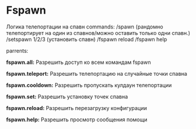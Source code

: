 # Fspawn
Логика телепортации на спавн
commands:
/spawn (рандомно телепортирует на один из спавнов/можно оставить только одни спавн.)
/setspawn 1/2/3 (установить спавн)
/fspawn reload
/fspawn help

parrents:

**fspawn.all:** Разрешить доступ ко всем командам fspawn

**fspawn.teleport:** Разрешить телепортацию на случайные точки спавна

**fspawn.cooldown:** Разрешить пропускать кулдаун телепортации

**fspawn.set:** Разрешить установку точек спавна

**fspawn.reload:** Разрешить перезагрузку конфигурации

**fspawn.help:** Разрешить просмотр сообщения помощи
